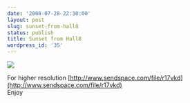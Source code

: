 ```yaml
---
date: '2008-07-28 22:30:00'
layout: post
slug: sunset-from-hall8
status: publish
title: Sunset from Hall8
wordpress_id: '35'
---
```


[![](http://bp0.blogger.com/_BQ0a8k-GX20/SI3375ky1iI/AAAAAAAABMs/jOBzIXJaeLk/s400/Hall8+paranoma.png)](http://bp0.blogger.com/_BQ0a8k-GX20/SI3375ky1iI/AAAAAAAABMs/jOBzIXJaeLk/s1600-h/Hall8+paranoma.png)  


For higher resolution [http://www.sendspace.com/file/r17vkd](http://www.sendspace.com/file/r17vkd)  
Enjoy
